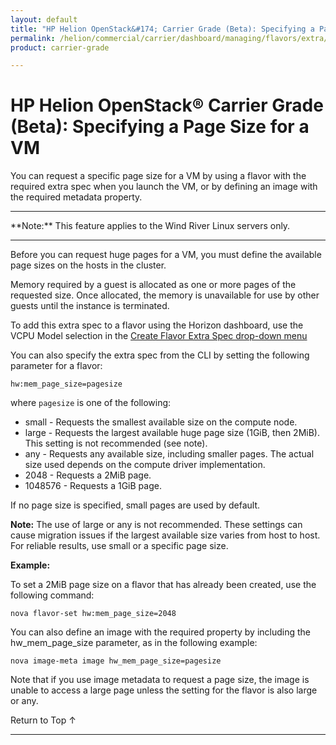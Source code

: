 ```yaml
---
layout: default
title: "HP Helion OpenStack&#174; Carrier Grade (Beta): Specifying a Page Size for a VM"
permalink: /helion/commercial/carrier/dashboard/managing/flavors/extra/page/
product: carrier-grade

---
```

<!--UNDER REVISION-->

<script>

function PageRefresh {
onLoad="window.refresh"
}

PageRefresh();

</script>

<!-- <p style="font-size: small;"> <a href="/helion/commercial/carrier/ga1/install/">&#9664; PREV</a> | <a href="/helion/commercial/carrier/ga1/install-overview/">&#9650; UP</a> | <a href="/helion/commercial/carrier/ga1/">NEXT &#9654;</a></p> -->

# HP Helion OpenStack&#174; Carrier Grade (Beta): Specifying a Page Size for a VM

You can request a specific page size for a VM by using a flavor with the required extra spec when you launch the
VM, or by defining an image with the required metadata property.

<hr>
**Note:** This feature applies to the Wind River Linux servers only.
<hr>

Before you can request huge pages for a VM, you must define the available page sizes on the hosts in the cluster. 

Memory required by a guest is allocated as one or more pages of the requested size. Once allocated, the memory is unavailable for use by other guests until the instance is terminated.

To add this extra spec to a flavor using the Horizon dashboard, use the VCPU Model selection in the [Create Flavor Extra Spec drop-down menu](/helion/commercial/carrier/dashboard/managing/flavors/extra/)

You can also specify the extra spec from the CLI by setting the following parameter for a flavor:

	hw:mem_page_size=pagesize

where `pagesize` is one of the following:

* small - Requests the smallest available size on the compute node.
* large - Requests the largest available huge page size (1GiB, then 2MiB). This setting is not recommended (see note).
* any - Requests any available size, including smaller pages. The actual size used depends on the compute driver implementation. 
* 2048 - Requests a 2MiB page.
* 1048576 - Requests a 1GiB page.

If no page size is specified, small pages are used by default.

**Note:** The use of large or any is not recommended. These settings can cause migration issues if the largest available size varies from host to host. For reliable results, use small or a specific page size.

**Example:** 

To set a 2MiB page size on a flavor that has already been created, use the following command:

	nova flavor-set hw:mem_page_size=2048

You can also define an image with the required property by including the hw_mem_page_size parameter, as in the following example:

	nova image-meta image hw_mem_page_size=pagesize

Note that if you use image metadata to request a page size, the image is unable to access a large page unless the setting for the flavor is also large or any.

<a href="#top" style="padding:14px 0px 14px 0px; text-decoration: none;"> Return to Top &#8593; </a>


----

